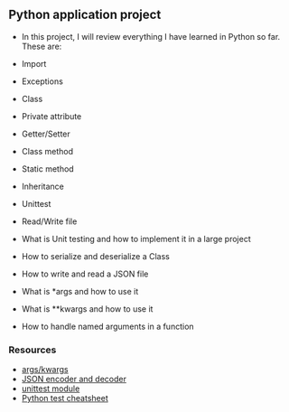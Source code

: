 ## Python application project

- In this project, I will review everything I have learned in Python so far. These are:
- Import
- Exceptions
- Class
- Private attribute
- Getter/Setter
- Class method
- Static method
- Inheritance
- Unittest
- Read/Write file

- What is Unit testing and how to implement it in a large project
- How to serialize and deserialize a Class
- How to write and read a JSON file
- What is \*args and how to use it
- What is \*\*kwargs and how to use it
- How to handle named arguments in a function

### Resources

- [args/kwargs](https://yasoob.me/2013/08/04/args-and-kwargs-in-python-explained/)
- [JSON encoder and decoder](https://docs.python.org/3/library/json.html)
- [unittest module](https://docs.python.org/3.8/library/unittest.html)
- [Python test cheatsheet](https://www.pythonsheets.com/notes/python-tests.html)
